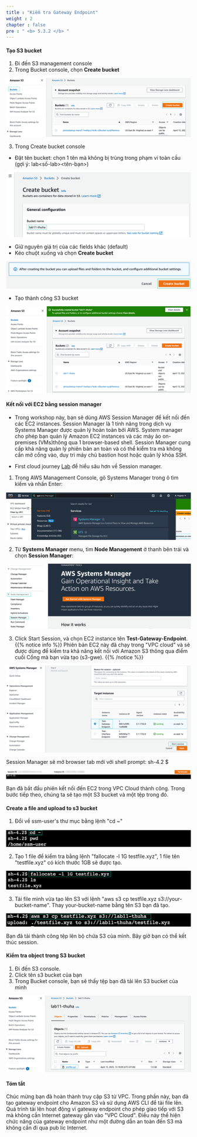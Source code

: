 ```yaml
---
title : "Kiểm tra Gateway Endpoint"
weight : 2
chapter : false
pre : " <b> 5.3.2 </b> "
---
```


#### Tạo S3 bucket

1. Đi đến S3 management console
2. Trong Bucket console, chọn **Create bucket**

![Create bucket](/images/5-Workshop/5.3-S3-vpc/create-bucket.png)

3. Trong Create bucket console
+ Đặt tên bucket: chọn 1 tên mà không bị trùng trong phạm vi toàn cầu (gợi ý: lab\<số-lab\>\<tên-bạn\>)

![Bucket name](/images/5-Workshop/5.3-S3-vpc/bucket-name.png)


+ Giữ nguyên giá trị của các fields khác (default)
+ Kéo chuột xuống và chọn **Create bucket**

![Create](/images/5-Workshop/5.3-S3-vpc/create-button.png)    

+ Tạo thành công S3 bucket

![Success](/images/5-Workshop/5.3-S3-vpc/bucket-success.png)

#### Kết nối với EC2 bằng session manager

+ Trong workshop này, bạn sẽ dùng AWS Session Manager để kết nối đến các EC2 instances. Session Manager là 1 tính năng trong dịch vụ Systems Manager được quản lý hoàn toàn bởi AWS. System manager cho phép bạn quản lý Amazon EC2 instances và các máy ảo on-premises (VMs)thông qua 1 browser-based shell. Session Manager cung cấp khả năng quản lý phiên bản an toàn và có thể kiểm tra mà không cần mở cổng vào, duy trì máy chủ bastion host hoặc quản lý khóa SSH.

+ First cloud journey [Lab](https://000058.awsstudygroup.com/1-introduce/) để hiểu sâu hơn về Session manager.

1. Trong AWS Management Console, gõ Systems Manager trong ô tìm kiếm và nhấn Enter:

![system manager](/images/5-Workshop/5.3-S3-vpc/sm.png)

2. Từ **Systems Manager** menu, tìm **Node Management** ở thanh bên trái và chọn **Session Manager**:

![system manager](/images/5-Workshop/5.3-S3-vpc/sm1.png)

3. Click Start Session, và chọn EC2 instance tên **Test-Gateway-Endpoint**. 
{{% notice info %}}
Phiên bản EC2 này đã chạy trong "VPC cloud" và sẽ được dùng để kiểm tra khả năng kết nối với Amazon S3 thông qua điểm cuối Cổng mà bạn vừa tạo (s3-gwe). {{% /notice %}}

![Start session](/images/5-Workshop/5.3-S3-vpc/start-session.png)

Session Manager sẽ mở browser tab mới với shell prompt: sh-4.2 $

![Success](/images/5-Workshop/5.3-S3-vpc/start-session-success.png)

Bạn đã bắt đầu phiên kết nối đến EC2 trong VPC Cloud thành công. Trong bước tiếp theo, chúng ta sẽ tạo một  S3 bucket và một tệp trong đó.
#### Create a file and upload to s3 bucket

1. Đổi về ssm-user's thư mục bằng lệnh "cd ~" 

![Change user's dir](/images/5-Workshop/5.3-S3-vpc/cli1.png)

2. Tạo 1 file để kiểm tra bằng lệnh "fallocate -l 1G testfile.xyz", 1 file tên "testfile.xyz" có kích thước 1GB sẽ được tạo.

![Create file](/images/5-Workshop/5.3-S3-vpc/cli-file.png)

3. Tải file mình vừa tạo lên S3 với lệnh "aws s3 cp testfile.xyz s3://your-bucket-name". Thay your-bucket-name bằng tên S3 bạn đã tạo.

![Uploaded](/images/5-Workshop/5.3-S3-vpc/uploaded.png)

Bạn đã tải thành công tệp lên bộ chứa S3 của mình. Bây giờ bạn có thể kết thúc session.

#### Kiểm tra object trong S3 bucket

1. Đi đến S3 console.  
2. Click tên s3 bucket của bạn
3. Trong Bucket console, bạn sẽ thấy tệp bạn đã tải lên S3 bucket của mình

![Check S3](/images/5-Workshop/5.3-S3-vpc/check-s3-bucket.png)

#### Tóm tắt

Chúc mừng bạn đã hoàn thành truy cập S3 từ VPC. Trong phần này, bạn đã tạo gateway endpoint cho Amazon S3 và sử dụng AWS CLI để tải file lên. Quá trình tải lên hoạt động vì gateway endpoint cho phép giao tiếp với S3 mà không cần Internet gateway gắn vào "VPC Cloud". Điều này thể hiện chức năng của gateway endpoint như một đường dẫn an toàn đến S3 mà không cần đi qua pub    lic Internet.
